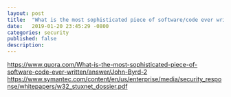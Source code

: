 ```yaml
---
layout: post
title:  "What is the most sophisticated piece of software/code ever written?"
date:   2019-01-20 23:45:29 -0800
categories: security
published: false
description:
---
```




https://www.quora.com/What-is-the-most-sophisticated-piece-of-software-code-ever-written/answer/John-Byrd-2
https://www.symantec.com/content/en/us/enterprise/media/security_response/whitepapers/w32_stuxnet_dossier.pdf


